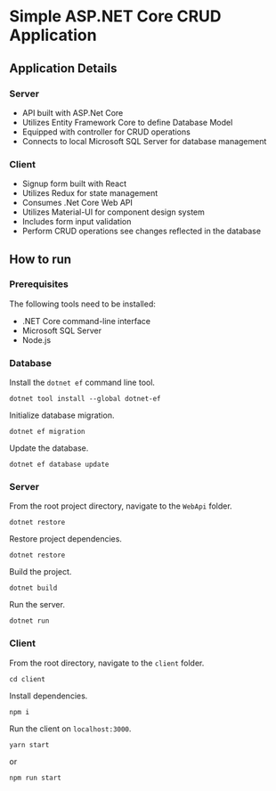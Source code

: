 # Simple ASP.NET Core CRUD Application

## Application Details

### Server

- API built with ASP.Net Core
- Utilizes Entity Framework Core to define Database Model
- Equipped with controller for CRUD operations
- Connects to local Microsoft SQL Server for database management

### Client

- Signup form built with React
- Utilizes Redux for state management
- Consumes .Net Core Web API
- Utilizes Material-UI for component design system
- Includes form input validation
- Perform CRUD operations see changes reflected in the database

## How to run

### Prerequisites

The following tools need to be installed:

- .NET Core command-line interface
- Microsoft SQL Server
- Node.js

### Database

Install the `dotnet ef` command line tool.

```shell
dotnet tool install --global dotnet-ef
```

Initialize database migration.

```shell
dotnet ef migration
```

Update the database.

```shell
dotnet ef database update
```

### Server

From the root project directory, navigate to the `WebApi` folder.

```shell
dotnet restore
```

Restore project dependencies.

```shell
dotnet restore
```

Build the project.

```shell
dotnet build
```

Run the server.

```shell
dotnet run
```

### Client

From the root directory, navigate to the `client` folder.

```shell
cd client
```

Install dependencies.

```shell
npm i
```

Run the client on `localhost:3000`.

```shell
yarn start
```

or

```shell
npm run start
```
